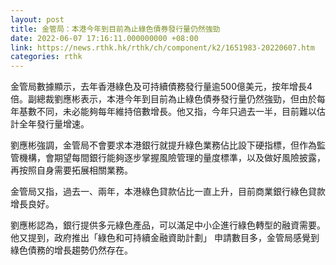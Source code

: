 ```yaml
---
layout: post
title: 金管局：本港今年到目前為止綠色債券發行量仍然強勁
date: 2022-06-07 17:16:11.000000000 +08:00
link: https://news.rthk.hk/rthk/ch/component/k2/1651983-20220607.htm
categories: rthk
---
```


金管局數據顯示，去年香港綠色及可持續債務發行量逾500億美元，按年增長4倍。副總裁劉應彬表示，本港今年到目前為止綠色債券發行量仍然強勁，但由於每年基數不同，未必能夠每年維持倍數增長。他又指，今年只過去一半，目前難以估計全年發行量增速。

劉應彬強調，金管局不會要求本港銀行就提升綠色業務佔比設下硬指標，但作為監管機構，會期望每間銀行能夠逐步掌握風險管理的量度標準，以及做好風險披露，再按照自身需要拓展相關業務。

金管局又指，過去一、兩年，本港綠色貸款佔比一直上升，目前商業銀行綠色貸款增長良好。

劉應彬認為，銀行提供多元綠色產品，可以滿足中小企進行綠色轉型的融資需要。他又提到，政府推出「綠色和可持續金融資助計劃」 申請數目多，金管局感覺到綠色債務的增長趨勢仍然存在。
